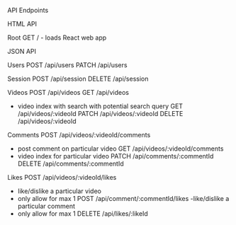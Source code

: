 API Endpoints

HTML API

Root
GET / - loads React web app

JSON API

Users
POST /api/users
PATCH /api/users

Session
POST /api/session
DELETE /api/session

Videos
POST /api/videos
GET /api/videos
  - video index with search with potential search query
GET /api/videos/:videoId
PATCH /api/videos/:videoId
DELETE /api/videos/:videoId

Comments
POST /api/videos/:videoId/comments
  - post comment on particular video
GET /api/videos/:videoId/comments
  - video index for particular video
PATCH /api/comments/:commentId
DELETE /api/comments/:commentId

Likes
POST /api/videos/:videoId/likes
  - like/dislike a particular video
  - only allow for max 1
POST /api/comment/:commentId/likes
  -like/dislike a particular comment
  - only allow for max 1
DELETE /api/likes/:likeId
